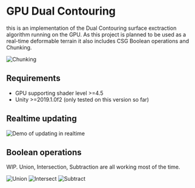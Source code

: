 # GPU Dual Contouring

this is an implementation of the Dual Contouring surface exctraction algorithm running on the GPU. As this project is planned to be used as a real-time deformable terrain it also includes CSG Boolean operations and Chunking.

![Chunking](../assets/chunking.jpg)

## Requirements

- GPU supporting shader level >=4.5
- Unity >=2019.1.0f2 (only tested on this version so far)

## Realtime updating
![Demo of updating in realtime](../assets/realtime.gif?raw=true)


## Boolean operations

WIP. Union, Intersection, Subtraction are all working most of the time.

![Union](../assets/union.png)
![Intersect](../assets/intersect.png)
![Subtract](../assets/subtract.png)
